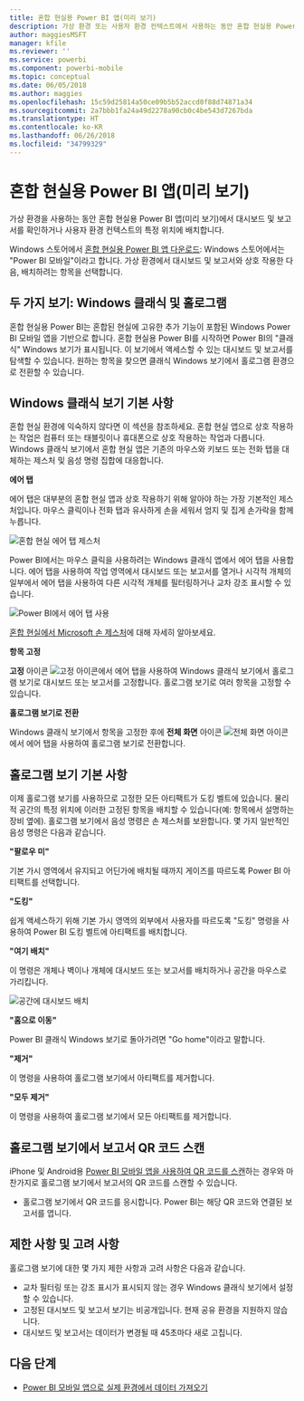```yaml
---
title: 혼합 현실용 Power BI 앱(미리 보기)
description: 가상 환경 또는 사용자 환경 컨텍스트에서 사용하는 동안 혼합 현실용 Power BI 앱(미리 보기)에서 대시보드 및 보고서를 봅니다.
author: maggiesMSFT
manager: kfile
ms.reviewer: ''
ms.service: powerbi
ms.component: powerbi-mobile
ms.topic: conceptual
ms.date: 06/05/2018
ms.author: maggies
ms.openlocfilehash: 15c59d25814a50ce09b5b52accd0f88d74871a34
ms.sourcegitcommit: 2a7bbb1fa24a49d2278a90cb0c4be543d7267bda
ms.translationtype: HT
ms.contentlocale: ko-KR
ms.lasthandoff: 06/26/2018
ms.locfileid: "34799329"
---
```

# <a name="power-bi-for-mixed-reality-app-preview"></a>혼합 현실용 Power BI 앱(미리 보기)
가상 환경을 사용하는 동안 혼합 현실용 Power BI 앱(미리 보기)에서 대시보드 및 보고서를 확인하거나 사용자 환경 컨텍스트의 특정 위치에 배치합니다. 

Windows 스토어에서 [혼합 현실용 Power BI 앱 다운로드](https://www.microsoft.com/p/power-bi-mobile/9nblgggzlxn1?activetab=pivot%3aoverviewtab): Windows 스토어에서는 "Power BI 모바일"이라고 합니다. 가상 환경에서 대시보드 및 보고서와 상호 작용한 다음, 배치하려는 항목을 선택합니다. 

## <a name="two-views-windows-classic-and-holographic"></a>두 가지 보기: Windows 클래식 및 홀로그램

혼합 현실용 Power BI는 혼합된 현실에 고유한 추가 기능이 포함된 Windows Power BI 모바일 앱을 기반으로 합니다. 혼합 현실용 Power BI를 시작하면 Power BI의 "클래식" Windows 보기가 표시됩니다. 이 보기에서 액세스할 수 있는 대시보드 및 보고서를 탐색할 수 있습니다. 원하는 항목을 찾으면 클래식 Windows 보기에서 홀로그램 환경으로 전환할 수 있습니다. 


## <a name="windows-classic-view-basics"></a>Windows 클래식 보기 기본 사항

혼합 현실 환경에 익숙하지 않다면 이 섹션을 참조하세요. 혼합 현실 앱으로 상호 작용하는 작업은 컴퓨터 또는 태블릿이나 휴대폰으로 상호 작용하는 작업과 다릅니다. Windows 클래식 보기에서 혼합 현실 앱은 기존의 마우스와 키보드 또는 전화 탭을 대체하는 제스처 및 음성 명령 집합에 대응합니다. 

**에어 탭**

에어 탭은 대부분의 혼합 현실 앱과 상호 작용하기 위해 알아야 하는 가장 기본적인 제스처입니다. 마우스 클릭이나 전화 탭과 유사하게 손을 세워서 엄지 및 집게 손가락을 함께 누릅니다.  

![혼합 현실 에어 탭 제스처](media/mobile-mixed-reality-app/power-bi-hololens-airtap.png)

Power BI에서는 마우스 클릭을 사용하려는 Windows 클래식 앱에서 에어 탭을 사용합니다. 에어 탭을 사용하여 작업 영역에서 대시보드 또는 보고서를 열거나 시각적 개체의 일부에서 에어 탭을 사용하여 다른 시각적 개체를 필터링하거나 교차 강조 표시할 수 있습니다.

![Power BI에서 에어 탭 사용](media/mobile-mixed-reality-app/power-bi-hololens-airtap-hand.png) 

[혼합 현실에서 Microsoft 손 제스처](https://developer.microsoft.com/windows/mixed-reality/gestures)에 대해 자세히 알아보세요.

**항목 고정** 

**고정** 아이콘 ![고정 아이콘](media/mobile-mixed-reality-app/power-bi-hololens-pin.png)에서 에어 탭을 사용하여 Windows 클래식 보기에서 홀로그램 보기로 대시보드 또는 보고서를 고정합니다. 홀로그램 보기로 여러 항목을 고정할 수 있습니다. 

**홀로그램 보기로 전환**

Windows 클래식 보기에서 항목을 고정한 후에 **전체 화면** 아이콘 ![전체 화면 아이콘](media/mobile-mixed-reality-app/power-bi-hololens-fullscreen.png)에서 에어 탭을 사용하여 홀로그램 보기로 전환합니다. 


## <a name="holographic-view-basics"></a>홀로그램 보기 기본 사항

이제 홀로그램 보기를 사용하므로 고정한 모든 아티팩트가 도킹 벨트에 있습니다. 물리적 공간의 특정 위치에 이러한 고정된 항목을 배치할 수 있습니다(예: 항목에서 설명하는 장비 옆에). 홀로그램 보기에서 음성 명령은 손 제스처를 보완합니다. 몇 가지 일반적인 음성 명령은 다음과 같습니다.

**"팔로우 미"** 

기본 가시 영역에서 유지되고 어딘가에 배치될 때까지 게이즈를 따르도록 Power BI 아티팩트를 선택합니다.

**"도킹"** 

쉽게 액세스하기 위해 기본 가시 영역의 외부에서 사용자를 따르도록 "도킹" 명령을 사용하여 Power BI 도킹 벨트에 아티팩트를 배치합니다.

**"여기 배치"**

이 명령은 개체나 벽이나 개체에 대시보드 또는 보고서를 배치하거나 공간을 마우스로 가리킵니다.

![공간에 대시보드 배치](media/mobile-mixed-reality-app/power-bi-hololens-place-visuals.png)

**"홈으로 이동"**

Power BI 클래식 Windows 보기로 돌아가려면 "Go home"이라고 말합니다. 

**"제거"**

이 명령을 사용하여 홀로그램 보기에서 아티팩트를 제거합니다.

**"모두 제거"** 

이 명령을 사용하여 홀로그램 보기에서 모든 아티팩트를 제거합니다.


## <a name="scan-a-report-qr-code-in-holographic-view"></a>홀로그램 보기에서 보고서 QR 코드 스캔

iPhone 및 Android용 [Power BI 모바일 앱을 사용하여 QR 코드를 스캔](mobile-apps-qr-code.md)하는 경우와 마찬가지로 홀로그램 보기에서 보고서의 QR 코드를 스캔할 수 있습니다.

- 홀로그램 보기에서 QR 코드를 응시합니다. Power BI는 해당 QR 코드와 연결된 보고서를 엽니다.

## <a name="limitations-and-considerations"></a>제한 사항 및 고려 사항

홀로그램 보기에 대한 몇 가지 제한 사항과 고려 사항은 다음과 같습니다.

- 교차 필터링 또는 강조 표시가 표시되지 않는 경우 Windows 클래식 보기에서 설정할 수 있습니다.
- 고정된 대시보드 및 보고서 보기는 비공개입니다. 현재 공유 환경을 지원하지 않습니다.
- 대시보드 및 보고서는 데이터가 변경될 때 45초마다 새로 고칩니다.


## <a name="next-steps"></a>다음 단계

- [Power BI 모바일 앱으로 실제 환경에서 데이터 가져오기](mobile-apps-data-in-real-world-context.md)

 



